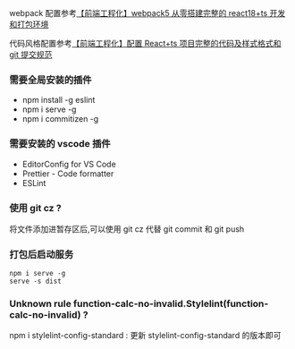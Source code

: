 webpack 配置参考[【前端工程化】webpack5 从零搭建完整的 react18+ts 开发和打包环境](https://juejin.cn/post/7111922283681153038)

代码风格配置参考[【前端工程化】配置 React+ts 项目完整的代码及样式格式和 git 提交规范](https://juejin.cn/post/7101596844181962788#heading-1)

### 需要全局安装的插件

- npm install -g eslint
- npm i serve -g
- npm i commitizen -g

### 需要安装的 vscode 插件

- EditorConfig for VS Code
- Prettier - Code formatter
- ESLint

### 使用 git cz ?

将文件添加进暂存区后,可以使用 git cz 代替 git commit 和 git push

### 打包后启动服务

```
npm i serve -g
serve -s dist
```

### Unknown rule function-calc-no-invalid.Stylelint(function-calc-no-invalid) ?

npm i stylelint-config-standard : 更新 stylelint-config-standard 的版本即可
